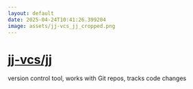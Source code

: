```yaml
---
layout: default
date: 2025-04-24T10:41:26.399204
image: assets/jj-vcs_jj_cropped.png
---
```


# [jj-vcs/jj](https://github.com/jj-vcs/jj)

version control tool, works with Git repos, tracks code changes
